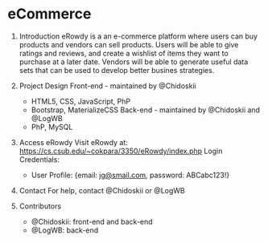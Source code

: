 # eCommerce
1. Introduction
  eRowdy is a an e-commerce platform where users can buy products and vendors can sell products. Users will be able to give ratings and reviews, and create a wishlist of items they want to purchase at a later date. Vendors will be able to generate useful data sets that can be used to develop better busines strategies.

2. Project Design
   Front-end - maintained by @Chidoskii
     - HTML5, CSS, JavaScript, PhP
     - Bootstrap, MaterializeCSS
   Back-end - maintained by @Chidoskii and @LogWB
     - PhP, MySQL

3. Access eRowdy
   Visit eRowdy at: https://cs.csub.edu/~cokpara/3350/eRowdy/index.php
   Login Credentials:
   - User Profile: {email: jg@smail.com, password: ABCabc123!}
  
4. Contact
   For help, contact @Chidoskii or @LogWB

5. Contributors
   - @Chidoskii: front-end and back-end
   - @LogWB: back-end

